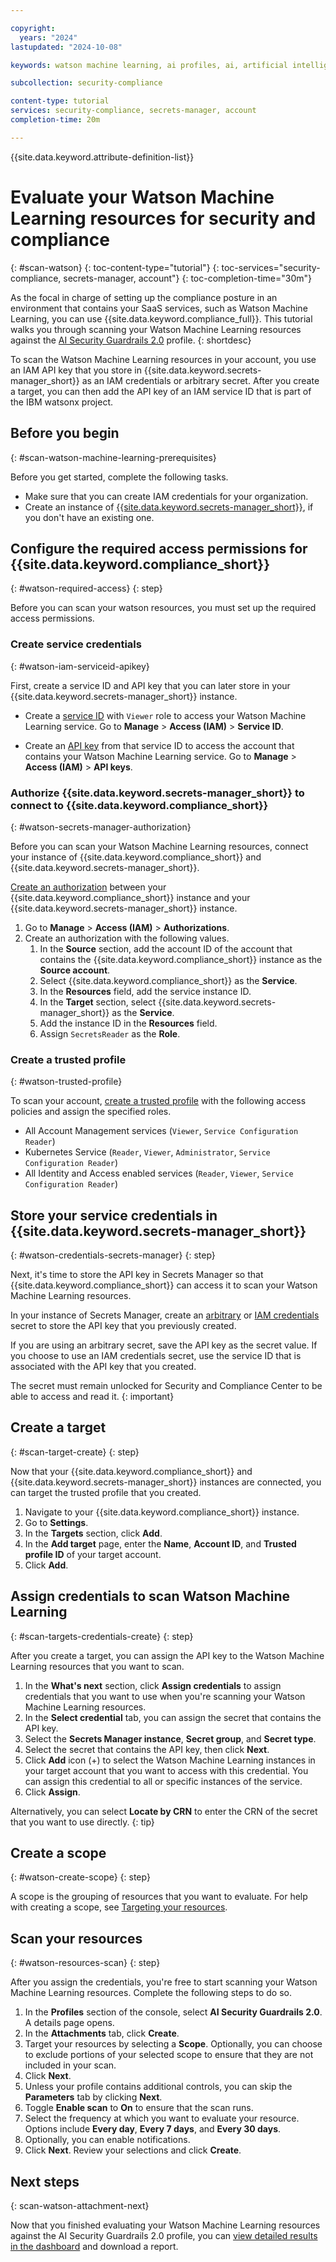 ```yaml
---

copyright:
  years: "2024"
lastupdated: "2024-10-08"

keywords: watson machine learning, ai profiles, ai, artificial intelligence, scanning, secrets-manager, credentials

subcollection: security-compliance

content-type: tutorial
services: security-compliance, secrets-manager, account
completion-time: 20m

---
```


{{site.data.keyword.attribute-definition-list}}


# Evaluate your Watson Machine Learning resources for security and compliance
{: #scan-watson}
{: toc-content-type="tutorial"}
{: toc-services="security-compliance, secrets-manager, account"}
{: toc-completion-time="30m"}

As the focal in charge of setting up the compliance posture in an environment that contains your SaaS services, such as Watson Machine Learning, you can use {{site.data.keyword.compliance_full}}. This tutorial walks you through scanning your Watson Machine Learning resources against the [AI Security Guardrails 2.0](/docs/security-compliance?topic=security-compliance-ai-security-change-log&interface=ui) profile.
{: shortdesc} 

To scan the Watson Machine Learning resources in your account, you use an IAM API key that you store in {{site.data.keyword.secrets-manager_short}} as an IAM credentials or arbitrary secret. After you create a target, you can then add the API key of an IAM service ID that is part of the IBM watsonx project.

## Before you begin 
{: #scan-watson-machine-learning-prerequisites} 

Before you get started, complete the following tasks.

- Make sure that you can create IAM credentials for your organization.
- Create an instance of [{{site.data.keyword.secrets-manager_short}}](/docs/secrets-manager?topic=secrets-manager-create-instance), if you don't have an existing one. 

## Configure the required access permissions for {{site.data.keyword.compliance_short}}
{: #watson-required-access}
{: step}

Before you can scan your watson resources, you must set up the required access permissions.

### Create service credentials
{: #watson-iam-serviceid-apikey}

First, create a service ID and API key that you can later store in your {{site.data.keyword.secrets-manager_short}} instance.

- Create a [service ID](/docs/account?topic=account-serviceids&interface=ui#create_serviceid) with `Viewer` role to access your Watson Machine Learning service. Go to **Manage** > **Access (IAM)** > **Service ID**.

- Create an [API key](/docs/account?topic=account-serviceidapikeys&interface=ui#create_service_key) from that service ID to access the account that contains your Watson Machine Learning service. Go to **Manage** > **Access (IAM)** > **API keys**.

### Authorize {{site.data.keyword.secrets-manager_short}} to connect to {{site.data.keyword.compliance_short}}
{: #watson-secrets-manager-authorization}

Before you can scan your Watson Machine Learning resources, connect your instance of {{site.data.keyword.compliance_short}} and {{site.data.keyword.secrets-manager_short}}. 

[Create an authorization](/docs/account?topic=account-serviceauth&interface=ui) between your {{site.data.keyword.compliance_short}} instance and your {{site.data.keyword.secrets-manager_short}} instance.

   1. Go to **Manage** > **Access (IAM)** > **Authorizations**.
   2. Create an authorization with the following values. 
      1. In the **Source** section, add the account ID of the account that contains the {{site.data.keyword.compliance_short}} instance as the **Source account**. 
      2. Select {{site.data.keyword.compliance_short}} as the **Service**. 
      3. In the **Resources** field, add the service instance ID. 
      4. In the **Target** section, select {{site.data.keyword.secrets-manager_short}} as the **Service**. 
      5. Add the instance ID in the **Resources** field.
      6. Assign `SecretsReader` as the **Role**. 

### Create a trusted profile
{: #watson-trusted-profile}

To scan your account, [create a trusted profile](/docs/account?topic=account-create-trusted-profile&interface) with the following access policies and assign the specified roles.

   * All Account Management services (`Viewer`, `Service Configuration Reader`)
   * Kubernetes Service (`Reader`, `Viewer`, `Administrator`, `Service Configuration Reader`)
   * All Identity and Access enabled services (`Reader`, `Viewer`, `Service Configuration Reader`)

## Store your service credentials in {{site.data.keyword.secrets-manager_short}}
{: #watson-credentials-secrets-manager}
{: step}

Next, it's time to store the API key in Secrets Manager so that {{site.data.keyword.compliance_short}} can access it to scan your Watson Machine Learning resources.

In your instance of Secrets Manager, create an [arbitrary](/docs/secrets-manager?topic=secrets-manager-arbitrary-secrets) or [IAM credentials](/docs/secrets-manager?topic=secrets-manager-iam-credentials) secret to store the API key that you previously created.

If you are using an arbitrary secret, save the API key as the secret value. If you choose to use an IAM credentials secret, use the service ID that is associated with the API key that you created.

The secret must remain unlocked for Security and Compliance Center to be able to access and read it.
{: important}


## Create a target
{: #scan-target-create} 
{: step}

Now that your {{site.data.keyword.compliance_short}} and {{site.data.keyword.secrets-manager_short}} instances are connected, you can target the trusted profile that you created.

1. Navigate to your {{site.data.keyword.compliance_short}} instance. 
2. Go to **Settings**.
3. In the **Targets** section, click **Add**.
4. In the **Add target** page, enter the **Name**, **Account ID**, and **Trusted profile ID** of your target account.
5. Click **Add**.

## Assign credentials to scan Watson Machine Learning
{: #scan-targets-credentials-create} 
{: step}

After you create a target, you can assign the API key to the Watson Machine Learning resources that you want to scan. 

1. In the **What's next** section, click **Assign credentials** to assign credentials that you want to use when you're scanning your Watson Machine Learning resources.
2. In the **Select credential** tab, you can assign the secret that contains the API key. 
3. Select the **Secrets Manager instance**, **Secret group**, and **Secret type**. 
4. Select the secret that contains the API key, then click **Next**.
5. Click **Add** icon (+) to select the Watson Machine Learning instances in your target account that you want to access with this credential. You can assign this credential to all or specific instances of the service. 
6. Click **Assign**. 

Alternatively, you can select **Locate by CRN** to enter the CRN of the secret that you want to use directly. 
{: tip}

## Create a scope
{: #watson-create-scope}
{: step} 

A scope is the grouping of resources that you want to evaluate. For help with creating a scope, see [Targeting your resources](/docs/security-compliance?topic=security-compliance-scopes).

## Scan your resources
{: #watson-resources-scan}
{: step} 

After you assign the credentials, you're free to start scanning your Watson Machine Learning resources. Complete the following steps to do so.

1. In the **Profiles** section of the console, select **AI Security Guardrails 2.0**. A details page opens.
2. In the **Attachments** tab, click **Create**.
2. Target your resources by selecting a **Scope**. Optionally, you can choose to exclude portions of your selected scope to ensure that they are not included in your scan.
3. Click **Next**.
4. Unless your profile contains additional controls, you can skip the **Parameters** tab by clicking **Next**.
5. Toggle **Enable scan** to **On** to ensure that the scan runs.
6. Select the frequency at which you want to evaluate your resource. Options include **Every day**, **Every 7 days**, and **Every 30 days**.
7. Optionally, you can enable notifications.
8. Click **Next**. Review your selections and click **Create**.

## Next steps
{: scan-watson-attachment-next}

Now that you finished evaluating your Watson Machine Learning resources against the AI Security Guardrails 2.0 profile, you can [view detailed results in the dashboard](/docs/security-compliance?topic=security-compliance-results&interface=ui#view-detailed-results) and download a report. 

